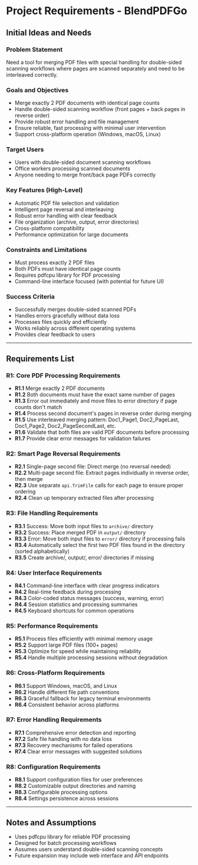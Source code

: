 # Project Requirements - BlendPDFGo

## Initial Ideas and Needs

### Problem Statement
Need a tool for merging PDF files with special handling for double-sided scanning workflows where pages are scanned separately and need to be interleaved correctly.

### Goals and Objectives
- Merge exactly 2 PDF documents with identical page counts
- Handle double-sided scanning workflow (front pages + back pages in reverse order)
- Provide robust error handling and file management
- Ensure reliable, fast processing with minimal user intervention
- Support cross-platform operation (Windows, macOS, Linux)

### Target Users
- Users with double-sided document scanning workflows
- Office workers processing scanned documents
- Anyone needing to merge front/back page PDFs correctly

### Key Features (High-Level)
- Automatic PDF file selection and validation
- Intelligent page reversal and interleaving
- Robust error handling with clear feedback
- File organization (archive, output, error directories)
- Cross-platform compatibility
- Performance optimization for large documents

### Constraints and Limitations
- Must process exactly 2 PDF files
- Both PDFs must have identical page counts
- Requires pdfcpu library for PDF processing
- Command-line interface focused (with potential for future UI)

### Success Criteria
- Successfully merges double-sided scanned PDFs
- Handles errors gracefully without data loss
- Processes files quickly and efficiently
- Works reliably across different operating systems
- Provides clear feedback to users

---

## Requirements List

### R1: Core PDF Processing Requirements
- **R1.1** Merge exactly 2 PDF documents
- **R1.2** Both documents must have the exact same number of pages
- **R1.3** Error out immediately and move files to error directory if page counts don't match
- **R1.4** Process second document's pages in reverse order during merging
- **R1.5** Use interleaved merging pattern: Doc1_Page1, Doc2_PageLast, Doc1_Page2, Doc2_PageSecondLast, etc.
- **R1.6** Validate that both files are valid PDF documents before processing
- **R1.7** Provide clear error messages for validation failures

### R2: Smart Page Reversal Requirements
- **R2.1** Single-page second file: Direct merge (no reversal needed)
- **R2.2** Multi-page second file: Extract pages individually in reverse order, then merge
- **R2.3** Use separate `api.TrimFile` calls for each page to ensure proper ordering
- **R2.4** Clean up temporary extracted files after processing

### R3: File Handling Requirements
- **R3.1** Success: Move both input files to `archive/` directory
- **R3.2** Success: Place merged PDF in `output/` directory
- **R3.3** Error: Move both input files to `error/` directory if processing fails
- **R3.4** Automatically select the first two PDF files found in the directory (sorted alphabetically)
- **R3.5** Create archive/, output/, error/ directories if missing

### R4: User Interface Requirements
- **R4.1** Command-line interface with clear progress indicators
- **R4.2** Real-time feedback during processing
- **R4.3** Color-coded status messages (success, warning, error)
- **R4.4** Session statistics and processing summaries
- **R4.5** Keyboard shortcuts for common operations

### R5: Performance Requirements
- **R5.1** Process files efficiently with minimal memory usage
- **R5.2** Support large PDF files (100+ pages)
- **R5.3** Optimize for speed while maintaining reliability
- **R5.4** Handle multiple processing sessions without degradation

### R6: Cross-Platform Requirements
- **R6.1** Support Windows, macOS, and Linux
- **R6.2** Handle different file path conventions
- **R6.3** Graceful fallback for legacy terminal environments
- **R6.4** Consistent behavior across platforms

### R7: Error Handling Requirements
- **R7.1** Comprehensive error detection and reporting
- **R7.2** Safe file handling with no data loss
- **R7.3** Recovery mechanisms for failed operations
- **R7.4** Clear error messages with suggested solutions

### R8: Configuration Requirements
- **R8.1** Support configuration files for user preferences
- **R8.2** Customizable output directories and naming
- **R8.3** Configurable processing options
- **R8.4** Settings persistence across sessions

---

## Notes and Assumptions
- Uses pdfcpu library for reliable PDF processing
- Designed for batch processing workflows
- Assumes users understand double-sided scanning concepts
- Future expansion may include web interface and API endpoints
